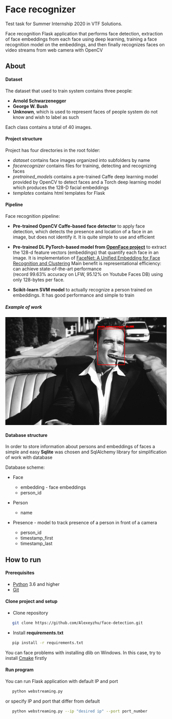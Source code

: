# Face recognizer

Test task for Summer Internship 2020 in VTF Solutions.
 
Face recognition Flask application that performs face detection, 
extraction of face embeddings from each face using deep learning,
training a face recognition model on the embeddings, 
and then finally recognizes faces on video streams from web camera with OpenCV

## About
#### Dataset
The dataset that used to train system contains three people:
* **Arnold Schwarzenegger**
* **George W. Bush**
* **Unknown**, which is used to represent faces of 
people system do not know and wish to label as such

Each class contains a total of 40 images.

#### Project structure
Project has four directories in the root folder:

* *dataset* contains face images organized into subfolders by name
* *facerecognizer* contains files for training, detecting and recognizing faces
* *pretrained_models* contains a pre-trained Caffe deep learning model 
provided by OpenCV to detect faces and a Torch deep learning model which 
produces the 128-D facial embeddings
* *templates* contains html templates for Flask


#### Pipeline
Face recognition pipeline:

* **Pre-trained OpenCV Caffe-based face detector** to apply face detection, which detects the presence and 
location of a face in an image, but does not identify it. 
It is quite simple to use and efficient

* **Pre-trained DL PyTorch-based model from [OpenFace project](https://cmusatyalab.github.io/openface/)** to extract the 128-d feature vectors (embeddings) 
that quantify each face in an image. 
It is implementation of [FaceNet: A Unified Embedding for Face Recognition and Clustering](https://www.cv-foundation.org/openaccess/content_cvpr_2015/app/1A_089.pdf)
Main   benefit   is   representational   efficiency:   can   achieve state-of-the-art  performance  
(record  99.63%  accuracy  on  LFW, 95.12% on Youtube Faces DB) using only 128-bytes per face.

* **Scikit-learn SVM model** to actually recognize a person trained on embeddings.
It has good performance and simple to train
##### Example of work
![](https://raw.githubusercontent.com/Alexeyzhu/face-detection/master/example.png)
#### Database structure
In order to store information about persons and embeddings of faces 
a simple and easy **Sqlite** was chosen and SqlAlchemy library
for simplification of work with database

Database scheme:

* Face
    * embedding - face embeddings
    * person_id
    
* Person
    * name
 
* Presence - model to track presence of a person in front of a camera
    * person_id
    * timestamp_first 
    * timestamp_last
    
## How to run
#### Prerequisites
* [Python](https://www.python.org/downloads/)  3.6 and higher
* [Git](https://git-scm.com/downloads)

#### Clone project and setup

* Clone repository

```bash
   git clone https://github.com/Alexeyzhu/face-detection.git
```

* Install **requirements.txt**
```bash
   pip install -r requirements.txt
```

You can face problems with installing dlib on Windows. In this case, try to install [Cmake](https://cmake.org/install/) firstly

#### Run program

You can run Flask application with default IP and port
```bash
   python webstreaming.py
```
or specify IP and port that differ from default
```bash
   python webstreaming.py --ip "desired ip" --port port_number
```

